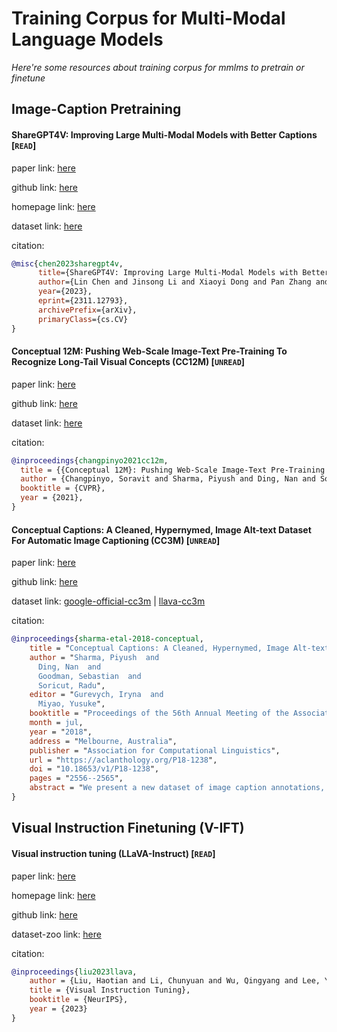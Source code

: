 # Training Corpus for Multi-Modal Language Models
*Here're some resources about training corpus for mmlms to pretrain or finetune*



## Image-Caption Pretraining

#### ShareGPT4V: Improving Large Multi-Modal Models with Better Captions [`READ`]

paper link: [here](https://arxiv.org/pdf/2311.03079.pdf)

github link: [here](https://github.com/InternLM/InternLM-XComposer/tree/main/projects/ShareGPT4V)

homepage link: [here](https://sharegpt4v.github.io/)

dataset link: [here](https://huggingface.co/datasets/Lin-Chen/ShareGPT4V)


citation:
```bibtex
@misc{chen2023sharegpt4v,
      title={ShareGPT4V: Improving Large Multi-Modal Models with Better Captions}, 
      author={Lin Chen and Jinsong Li and Xiaoyi Dong and Pan Zhang and Conghui He and Jiaqi Wang and Feng Zhao and Dahua Lin},
      year={2023},
      eprint={2311.12793},
      archivePrefix={arXiv},
      primaryClass={cs.CV}
}
```


#### Conceptual 12M: Pushing Web-Scale Image-Text Pre-Training To Recognize Long-Tail Visual Concepts (CC12M) [`UNREAD`]

paper link: [here](https://arxiv.org/pdf/2102.08981)

github link: [here](https://github.com/google-research-datasets/conceptual-12m)

dataset link: [here](https://github.com/google-research-datasets/conceptual-12m?tab=readme-ov-file#download)


citation:

```bibtex
@inproceedings{changpinyo2021cc12m,
  title = {{Conceptual 12M}: Pushing Web-Scale Image-Text Pre-Training To Recognize Long-Tail Visual Concepts},
  author = {Changpinyo, Soravit and Sharma, Piyush and Ding, Nan and Soricut, Radu},
  booktitle = {CVPR},
  year = {2021},
}
```


#### Conceptual Captions: A Cleaned, Hypernymed, Image Alt-text Dataset For Automatic Image Captioning (CC3M) [`UNREAD`]

paper link: [here](https://aclanthology.org/P18-1238.pdf)

github link: [here](https://github.com/google-research-datasets/conceptual-captions)

dataset link: [google-official-cc3m](https://ai.google.com/research/ConceptualCaptions/download) | [llava-cc3m](https://huggingface.co/datasets/liuhaotian/LLaVA-CC3M-Pretrain-595K)


citation:

```bibtex
@inproceedings{sharma-etal-2018-conceptual,
    title = "Conceptual Captions: A Cleaned, Hypernymed, Image Alt-text Dataset For Automatic Image Captioning",
    author = "Sharma, Piyush  and
      Ding, Nan  and
      Goodman, Sebastian  and
      Soricut, Radu",
    editor = "Gurevych, Iryna  and
      Miyao, Yusuke",
    booktitle = "Proceedings of the 56th Annual Meeting of the Association for Computational Linguistics (Volume 1: Long Papers)",
    month = jul,
    year = "2018",
    address = "Melbourne, Australia",
    publisher = "Association for Computational Linguistics",
    url = "https://aclanthology.org/P18-1238",
    doi = "10.18653/v1/P18-1238",
    pages = "2556--2565",
    abstract = "We present a new dataset of image caption annotations, Conceptual Captions, which contains an order of magnitude more images than the MS-COCO dataset (Lin et al., 2014) and represents a wider variety of both images and image caption styles. We achieve this by extracting and filtering image caption annotations from billions of webpages. We also present quantitative evaluations of a number of image captioning models and show that a model architecture based on Inception-ResNetv2 (Szegedy et al., 2016) for image-feature extraction and Transformer (Vaswani et al., 2017) for sequence modeling achieves the best performance when trained on the Conceptual Captions dataset.",
}
```


## Visual Instruction Finetuning (V-IFT)


#### Visual instruction tuning (LLaVA-Instruct) [`READ`]

paper link: [here](https://arxiv.org/pdf/2304.08485)

homepage link: [here](https://llava-vl.github.io/)

github link: [here](https://github.com/haotian-liu/LLaVA)

dataset-zoo link: [here](https://github.com/haotian-liu/LLaVA/blob/main/docs/Data.md)

citation: 
```bibtex
@inproceedings{liu2023llava,
    author = {Liu, Haotian and Li, Chunyuan and Wu, Qingyang and Lee, Yong Jae},
    title = {Visual Instruction Tuning},
    booktitle = {NeurIPS},
    year = {2023}
}
```